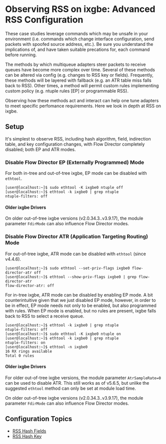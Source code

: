 # Observing RSS on ixgbe: Advanced RSS Configuration

These case studies leverage commands which may be unsafe in your environment
(i.e. commands which change interface configuration, send packets with spoofed
source address, etc.). Be sure you understand the implications of, and have
taken suitable precations for, each command before running.

The methods by which multiqueue adapters steer packets to receive queues have
become more complex over time. Several of these methods can be altered via
config (e.g. changes to RSS key or fields). Frequently, these methods will be
layered with fallback (e.g. an ATR table miss falls back to RSS). Other times,
a method will permit custom rules implementing custom policy (e.g. ntuple rules
[EP] or programmable RSS).

Observing how these methods act and interact can help one tune adapters to meet
specific perfomance requirements. Here we look in depth at RSS on ixgbe.

## Setup

It's simplest to observe RSS, including hash algorithm, field, indirection
table, and key configuration changes, with Flow Director completely disabled;
both EP and ATR modes.

### Disable Flow Director EP (Externally Programmed) Mode

For both in-tree and out-of-tree ixgbe, EP mode can be disabled with `ethtool`.
```
[user@localhost:~]$ sudo ethtool -K ixgbe0 ntuple off
[user@localhost:~]$ ethtool -k ixgbe0 | grep ntuple
ntuple-filters: off
```

#### Older ixgbe Drivers

On older out-of-tree ixgbe versions (v2.0.34.3..v3.9.17), the module parameter
`FdirMode` can also influence Flow Director modes.

### Disable Flow Director ATR (Application Targeting Routing) Mode

For out-of-tree ixgbe, ATR mode can be disabled with `ethtool` (since v4.4.6).
```
[user@localhost:~]$ sudo ethtool --set-priv-flags ixgbe0 flow-director-atr off
[user@localhost:~]$ ethtool --show-priv-flags ixgbe0 | grep flow-director-atr
flow-director-atr: off
```

For in-tree ixgbe, ATR mode can be disabled by enabling EP mode. A bit
counterintuitive given that we just disabled EP mode, however, in order to be
in effect, EP mode needs not only to be enabled, but also programmed with
rules. When EP mode is enabled, but no rules are present, ixgbe falls back to
RSS to select a receive queue.
```
[user@localhost:~]$ ethtool -k ixgbe0 | grep ntuple
ntuple-filters: off
[user@localhost:~]$ sudo ethtool -K ixgbe0 ntuple on
[user@localhost:~]$ ethtool -k ixgbe0 | grep ntuple
ntuple-filters: on
[user@localhost:~]$ ethtool -n ixgbe0
16 RX rings available
Total 0 rules

```

#### Older ixgbe Drivers

For older out-of-tree ixgbe versions, the module parameter `AtrSampleRate=0`
can be used to disable ATR. This still works as of v5.6.5, but unlike the
suggested `ethtool` method can only be set at module load time.

On older out-of-tree ixgbe versions (v2.0.34.3..v3.9.17), the module parameter
`FdirMode` can also influence Flow Director modes.

## Configuration Topics

* [RSS Hash Fields](./observing-rss-on-ixgbe-advanced-rss-configuration-rss-hash-fields.md)
* [RSS Hash Key](./observing-rss-on-ixgbe-advanced-rss-configuration-rss-hash-key.md)
